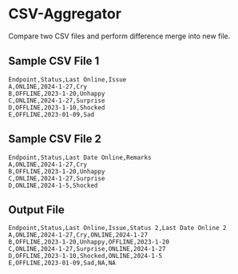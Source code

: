 # CSV-Aggregator

Compare two CSV files and perform difference merge into new file.

## Sample CSV File 1

```csv
Endpoint,Status,Last Online,Issue
A,ONLINE,2024-1-27,Cry
B,OFFLINE,2023-1-20,Unhappy
C,ONLINE,2024-1-27,Surprise
D,OFFLINE,2023-1-10,Shocked
E,OFFLINE,2023-01-09,Sad
```

## Sample CSV File 2

```csv
Endpoint,Status,Last Date Online,Remarks
A,ONLINE,2024-1-27,Cry
B,OFFLINE,2023-1-20,Unhappy
C,ONLINE,2024-1-27,Surprise
D,ONLINE,2024-1-5,Shocked
```

## Output File

```csv
Endpoint,Status,Last Online,Issue,Status 2,Last Date Online 2
A,ONLINE,2024-1-27,Cry,ONLINE,2024-1-27
B,OFFLINE,2023-1-20,Unhappy,OFFLINE,2023-1-20
C,ONLINE,2024-1-27,Surprise,ONLINE,2024-1-27
D,OFFLINE,2023-1-10,Shocked,ONLINE,2024-1-5
E,OFFLINE,2023-01-09,Sad,NA,NA
```
